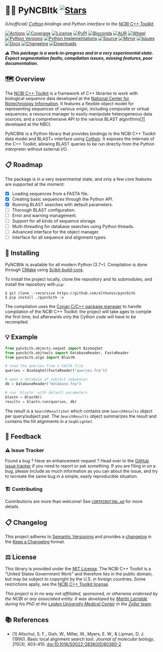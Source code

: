 # 🧬🧰 PyNCBItk [![Stars](https://img.shields.io/github/stars/althonos/pyncbitk.svg?style=social&maxAge=3600&label=Star)](https://github.com/althonos/pyncbitk/stargazers)

*(Unofficial) [Cython](https://cython.org/) bindings and Python interface to the [NCBI C++ Toolkit](https://www.ncbi.nlm.nih.gov/toolkit).*

[![Actions](https://img.shields.io/github/actions/workflow/status/althonos/pyncbitk/test.yml?branch=main&logo=github&style=flat-square&maxAge=300)](https://github.com/althonos/pyncbitk/actions)
[![Coverage](https://img.shields.io/codecov/c/gh/althonos/pyncbitk?style=flat-square&maxAge=3600&logo=codecov)](https://codecov.io/gh/althonos/pyncbitk/)
[![License](https://img.shields.io/badge/license-MIT-blue.svg?style=flat-square&maxAge=2678400)](https://choosealicense.com/licenses/mit/)
[![PyPI](https://img.shields.io/pypi/v/pyncbitk.svg?style=flat-square&maxAge=3600&logo=PyPI)](https://pypi.org/project/pyncbitk)
[![Bioconda](https://img.shields.io/conda/vn/bioconda/pyncbitk?style=flat-square&maxAge=3600&logo=anaconda)](https://anaconda.org/bioconda/pyncbitk)
[![AUR](https://img.shields.io/aur/version/python-pyncbitk?logo=archlinux&style=flat-square&maxAge=3600)](https://aur.archlinux.org/packages/python-pyncbitk)
[![Wheel](https://img.shields.io/pypi/wheel/pyncbitk.svg?style=flat-square&maxAge=3600)](https://pypi.org/project/pyncbitk/#files)
[![Python Versions](https://img.shields.io/pypi/pyversions/pyncbitk.svg?style=flat-square&maxAge=600&logo=python)](https://pypi.org/project/pyncbitk/#files)
[![Python Implementations](https://img.shields.io/pypi/implementation/pyncbitk.svg?style=flat-square&maxAge=600&label=impl)](https://pypi.org/project/pyncbitk/#files)
[![Source](https://img.shields.io/badge/source-GitHub-303030.svg?maxAge=2678400&style=flat-square)](https://github.com/althonos/pyncbitk/)
[![Mirror](https://img.shields.io/badge/mirror-LUMC-003EAA.svg?maxAge=2678400&style=flat-square)](https://git.lumc.nl/mflarralde/pyncbitk/)
[![Issues](https://img.shields.io/github/issues/althonos/pyncbitk.svg?style=flat-square&maxAge=600)](https://github.com/althonos/pyncbitk/issues)
[![Docs](https://img.shields.io/readthedocs/pyncbitk/latest?style=flat-square&maxAge=600)](https://pyncbitk.readthedocs.io)
[![Changelog](https://img.shields.io/badge/keep%20a-changelog-8A0707.svg?maxAge=2678400&style=flat-square)](https://github.com/althonos/pyncbitk/blob/main/CHANGELOG.md)
[![Downloads](https://img.shields.io/pypi/dm/pyncbitk?style=flat-square&color=303f9f&maxAge=86400&label=downloads)](https://pepy.tech/project/pyncbitk)

***⚠️ This package is a work-in-progress and in a very experimental state. Expect segmentation faults, compilation issues, missing features, poor documentation.***

## 🗺️ Overview

The [NCBI C++ Toolkit](https://ncbi.github.io/cxx-toolkit/) is a framework of
C++ libraries to work with biological sequence data developed at the
[National Center for Biotechnology Information](https://www.ncbi.nlm.nih.gov/).
It features a flexible object model for representing sequences of various
origin, including composite or virtual sequences; a resource manager
to easily manipulate heterogeneous data sources; and a comprehensive API to the
various BLAST algorithms[\[1\]](#ref1) developed at the NBCI.

PyNCBItk is a Python library that provides bindings to the NCBI C++ Toolkit
data model and BLAST+ interface using [Cython](https://cython.org). It exposes
the internals of the C++ Toolkit, allowing BLAST queries to be run directly
from the Python interpreter without external I/O.

## 📋 Roadmap

The package is in a very experimental state, and only a few core features are
supported at the moment:

- [x] Loading sequences from a FASTA file.
- [x] Creating basic sequences through the Python API.
- [x] Running BLAST searches with default parameters.
- [ ] Thorough BLAST configuration.
- [ ] Error and warning management.
- [ ] Support for all kinds of sequence storage.
- [ ] Multi-threading for database searches using Python threads.
- [ ] Advanced interface for the object manager.
- [ ] Interface for all sequence and alignment types.

## 🔧 Installing

PyNCBItk is available for all modern Python (3.7+). Compilation is done
through [CMake](https://cmake.org) using [Scikit-build-core](https://scikit-build-core.readthedocs.io).

To install the project locally, clone the repository and its submodules,
and install the repository with `pip`:
```
$ git clone --recursive https://github.com/althonos/pyncbitk
$ pip install ./pyncbitk -v
```

The compilation uses the [Conan C/C++ package manager](https://docs.conan.io/2/)
to handle compilation of the NCBI C++ Toolkit: the project will take ages to
compile the first time, but afterwards only the Cython code will have to be
recompiled.

## 💡 Example

```python
from pyncbitk.objects.seqset import BioSeqSet
from pyncbitk.objtools import DatabaseReader, FastaReader
from pyncbitk.algo import BlastN

# read the queries from a FASTA file
queries = BioSeqSet(FastaReader("queries.fna"))

# open a database of subject sequences
db = DatabaseReader("database.fna")

# run `blastn` with default parameters
blastn = BlastN()
results = blastn.run(queries, db)
```

The result is a `SearchResultsSet` which contains one `SearchResults` object
per query/subject pair. The `SearchResults` object summarizes the result
and contains the hit alignments in a `SeqAlignSet`.

## 💭 Feedback

### ⚠️ Issue Tracker

Found a bug ? Have an enhancement request ? Head over to the
[GitHub issue tracker](https://github.com/althonos/pyncbitk/issues)
if you need to report or ask something. If you are filing in on a bug,
please include as much information as you can about the issue, and try to
recreate the same bug in a simple, easily reproducible situation.


### 🏗️ Contributing

Contributions are more than welcome! See
[`CONTRIBUTING.md`](https://github.com/althonos/pyncbitk/blob/main/CONTRIBUTING.md)
for more details.


## 📋 Changelog

This project adheres to [Semantic Versioning](http://semver.org/spec/v2.0.0.html)
and provides a [changelog](https://github.com/althonos/pyncbitk/blob/main/CHANGELOG.md)
in the [Keep a Changelog](http://keepachangelog.com/en/1.0.0/) format.


## ⚖️ License

This library is provided under the [MIT License](https://choosealicense.com/licenses/mit/).
The NCBI C++ Toolkit is a "United States Government Work" and therefore lies in
the public domain, but may be subject to copyright by the U.S. in foreign
countries. Some restrictions apply, see the
[NCBI C++ Toolkit license](https://www.ncbi.nlm.nih.gov/IEB/ToolBox/CPP_DOC/lxr/source/doc/public/LICENSE).

*This project is in no way not affiliated, sponsored, or otherwise endorsed
by the NCBI or any associated entity. It was developed
by [Martin Larralde](https://github.com/althonos/) during his PhD
at the [Leiden University Medical Center](https://www.lumc.nl/en/) in
the [Zeller team](https://github.com/zellerlab).*

## 📚 References

- <a id="ref1">\[1\]</a> Altschul, S. F., Gish, W., Miller, W., Myers, E. W., & Lipman, D. J. (1990). Basic local alignment search tool. *Journal of molecular biology*, 215(3), 403–410. [doi:10.1016/S0022-2836(05)80360-2](https://doi.org/10.1016/S0022-2836(05)80360-2)
